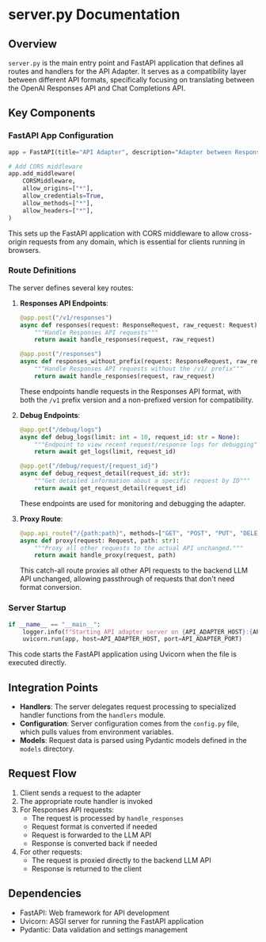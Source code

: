 # server.py Documentation

## Overview

`server.py` is the main entry point and FastAPI application that defines all routes and handlers for the API Adapter. It serves as a compatibility layer between different API formats, specifically focusing on translating between the OpenAI Responses API and Chat Completions API.

## Key Components

### FastAPI App Configuration

```python
app = FastAPI(title="API Adapter", description="Adapter between Responses API and Chat Completions API")

# Add CORS middleware
app.add_middleware(
    CORSMiddleware,
    allow_origins=["*"],
    allow_credentials=True,
    allow_methods=["*"],
    allow_headers=["*"],
)
```

This sets up the FastAPI application with CORS middleware to allow cross-origin requests from any domain, which is essential for clients running in browsers.

### Route Definitions

The server defines several key routes:

1. **Responses API Endpoints**:
   ```python
   @app.post("/v1/responses")
   async def responses(request: ResponseRequest, raw_request: Request):
       """Handle Responses API requests"""
       return await handle_responses(request, raw_request)
   
   @app.post("/responses")
   async def responses_without_prefix(request: ResponseRequest, raw_request: Request):
       """Handle Responses API requests without the /v1/ prefix"""
       return await handle_responses(request, raw_request)
   ```
   
   These endpoints handle requests in the Responses API format, with both the `/v1` prefix version and a non-prefixed version for compatibility.

2. **Debug Endpoints**:
   ```python
   @app.get("/debug/logs")
   async def debug_logs(limit: int = 10, request_id: str = None):
       """Endpoint to view recent request/response logs for debugging"""
       return await get_logs(limit, request_id)

   @app.get("/debug/request/{request_id}")
   async def debug_request_detail(request_id: str):
       """Get detailed information about a specific request by ID"""
       return await get_request_detail(request_id)
   ```
   
   These endpoints are used for monitoring and debugging the adapter.

3. **Proxy Route**:
   ```python
   @app.api_route("/{path:path}", methods=["GET", "POST", "PUT", "DELETE", "OPTIONS", "HEAD", "PATCH"])
   async def proxy(request: Request, path: str):
       """Proxy all other requests to the actual API unchanged."""
       return await handle_proxy(request, path)
   ```
   
   This catch-all route proxies all other API requests to the backend LLM API unchanged, allowing passthrough of requests that don't need format conversion.

### Server Startup

```python
if __name__ == "__main__":
    logger.info(f"Starting API adapter server on {API_ADAPTER_HOST}:{API_ADAPTER_PORT}")
    uvicorn.run(app, host=API_ADAPTER_HOST, port=API_ADAPTER_PORT)
```

This code starts the FastAPI application using Uvicorn when the file is executed directly.

## Integration Points

- **Handlers**: The server delegates request processing to specialized handler functions from the `handlers` module.
- **Configuration**: Server configuration comes from the `config.py` file, which pulls values from environment variables.
- **Models**: Request data is parsed using Pydantic models defined in the `models` directory.

## Request Flow

1. Client sends a request to the adapter
2. The appropriate route handler is invoked
3. For Responses API requests:
   - The request is processed by `handle_responses`
   - Request format is converted if needed
   - Request is forwarded to the LLM API
   - Response is converted back if needed
4. For other requests:
   - The request is proxied directly to the backend LLM API
   - Response is returned to the client

## Dependencies

- FastAPI: Web framework for API development
- Uvicorn: ASGI server for running the FastAPI application
- Pydantic: Data validation and settings management
